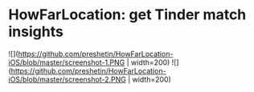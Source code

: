 # HowFarLocation: get Tinder match insights
![](https://github.com/preshetin/HowFarLocation-iOS/blob/master/screenshot-1.PNG | width=200)
![](https://github.com/preshetin/HowFarLocation-iOS/blob/master/screenshot-2.PNG | width=200)
